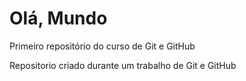 # Olá, Mundo
 Primeiro repositório do curso de Git e GitHub

Repositorio criado durante um trabalho de Git e GitHub
 